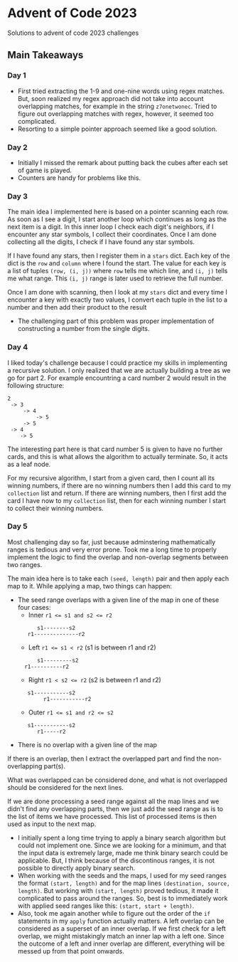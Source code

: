# Advent of Code 2023

Solutions to advent of code 2023 challenges

## Main Takeaways

### Day 1

- First tried extracting the 1-9 and one-nine words using regex matches. But, soon realized my regex approach did not take into account overlapping matches, for example in the string `z7onetwonec`. Tried to figure out overlapping matches with regex, however, it seemed too complicated.
- Resorting to a simple pointer approach seemed like a good solution.

### Day 2

- Initially I missed the remark about putting back the cubes after each set of game is played. 
- Counters are handy for problems like this.

### Day 3

The main idea I implemented here is based on a pointer scanning each row. As soon as I see a digit, I start another loop which continues as long as the next item is a digit. In this inner loop I check each digit's neighbors, if I encounter any star symbols, I collect their coordinates. Once I am done collecting all the digits, I check if I have found any star symbols.

If I have found any stars, then I register them in a `stars` dict. Each key of the dict is the `row` and `column` where I found the start. The value for each key is a list of tuples `(row, (i, j))` where `row` tells me which line, and `(i, j)` tells me what range. This `(i, j)` range is later used to retrieve the full number.

Once I am done with scanning, then I look at my `stars` dict and every time I encounter a key with exactly two values, I convert each tuple in the list to a number and then add their product to the result

- The challenging part of this problem was proper implementation of constructing a number from the single digits.

### Day 4

I liked today's challenge because I could practice my skills in implementing a recursive solution. I only realized that we are actually building a tree as we go for part 2. For example encountring a card number 2 would result in the following structure:

```
2
 -> 3
     -> 4
         -> 5
     -> 5
 -> 4
    -> 5
```

The interesting part here is that card number 5 is given to have no further cards, and this is what allows the algorithm to actually terminate. So, it acts as a leaf node.

For my recursive algorithm, I start from a given card, then I count all its winning numbers, if there are no winning numbers then I add this card to my `collection` list and return. If there are winning numbers, then I first add the card I have now to my `collection` list, then for each winning number I start to collect their winning numbers.

### Day 5

Most challenging day so far, just because adminstering mathematically ranges is tedious and very error prone. Took me a long time to properly implement the logic to find the overlap and non-overlap segments between two ranges.

The main idea here is to take each `(seed, length)` pair and then apply each map to it. While applying a map, two things can happen:

- The seed range overlaps with a given line of the map in one of these four cases:
    - Inner `r1 <= s1 and s2 <= r2`
    ```
          s1--------s2
       r1--------------r2
    ```
    - Left `r1 <= s1 < r2` (s1 is between r1 and r2)
    ```
          s1---------s2
      r1----------r2
    ```
    - Right `r1 < s2 <= r2` (s2 is between r1 and r2)
    ```
       s1-----------s2
            r1-----------r2
    ```
    - Outer `r1 <= s1 and r2 <= s2`
    ```
       s1-----------s2
          r1-----r2
    ```
- There is no overlap with a given line of the map

If there is an overlap, then I extract the overlapped part and find the non-overlapping part(s).

What was overlapped can be considered done, and what is not overlapped should be considered for the next lines.

If we are done processing a seed range against all the map lines and we didn't find any overlapping parts, then we just add the seed range as is to the list of items we have processed. This list of processed items is then used as input to the next map.

- I initially spent a long time trying to apply a binary search algorithm but could not implement one. Since we are looking for a minimum, and that the input data is extremely large, made me think binary search could be applicable. But, I think because of the discontinous ranges, it is not possible to directly apply binary search.
- When working with the seeds and the maps, I used for my seed ranges the format `(start, length)` and for the map lines `(destination, source, length)`. But working with `(start, length)` proved tedious, it made it complicated to pass around the ranges. So, best is to immediately work with applied seed ranges like this: `(start, start + length)`.
- Also, took me again another while to figure out the order of the `if` statements in my `apply` function actually matters. A left overlap can be considered as a superset of an inner overlap. If we first check for a left overlap, we might mistakingly match an inner lap with a left one. Since the outcome of a left and inner overlap are different, everything will be messed up from that point onwards.